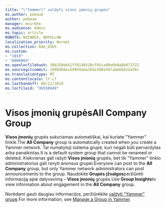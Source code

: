 ```yaml
---
title: "\"Yammer\" valdyti visos įmonių grupės"
ms.author: pebaum
author: pebaum
manager: mnirkhe
ms.audience: Admin
ms.topic: article
ROBOTS: NOINDEX, NOFOLLOW
localization_priority: Normal
ms.collection: Adm_O365
ms.custom:
- "1019"
- "6000003"
ms.openlocfilehash: 30b258de51ff0140520cf05ca09e6b0a8b872f22
ms.sourcegitcommit: 1d98db8acb9959aba3b5e308a567ade6b62da56c
ms.translationtype: MT
ms.contentlocale: lt-LT
ms.lasthandoff: 08/22/2019
ms.locfileid: "36558049"
---
```

# <a name="all-company-group"></a><span data-ttu-id="8b87b-102">Visos įmonių grupės</span><span class="sxs-lookup"><span data-stu-id="8b87b-102">All Company Group</span></span>

<span data-ttu-id="8b87b-103">**Visos įmonių** grupės sukuriamas automatiškai, kai kuriate "Yammer" tinkle.</span><span class="sxs-lookup"><span data-stu-id="8b87b-103">The **All Company** group is automatically created when you create a Yammer network.</span></span> <span data-ttu-id="8b87b-104">Tai numatytoji sistema grupė, kuri negali būti pervardytas arba panaikintas.</span><span class="sxs-lookup"><span data-stu-id="8b87b-104">It is a default system group that cannot be renamed or deleted.</span></span> <span data-ttu-id="8b87b-105">Kiekvienas gali rašyti **Visos įmonių** grupės, bet tik "Yammer" tinklo administratorius gali ra≡yti anonsus grupei.</span><span class="sxs-lookup"><span data-stu-id="8b87b-105">Everyone can post to the **All Company** group, but only Yammer network administrators can post announcements to the group.</span></span> <span data-ttu-id="8b87b-106">Naudokite **Grupės įžvalgos**peržiūrėti informaciją apie dalyvavimą – **Visos įmonių** grupės.</span><span class="sxs-lookup"><span data-stu-id="8b87b-106">Use **Group Insights**to view information about engagement in the **All Company** group.</span></span>

<span data-ttu-id="8b87b-107">Norėdami gauti daugiau informacijos, peržiūrėkite [valdyti "Yammer" grupę](https://support.office.com/article/Manage-a-group-in-Yammer-6e05c6d6-5548-4c88-89cd-e6757a514ef2).</span><span class="sxs-lookup"><span data-stu-id="8b87b-107">For more information, see [Manage a Group in Yammer](https://support.office.com/article/Manage-a-group-in-Yammer-6e05c6d6-5548-4c88-89cd-e6757a514ef2).</span></span>
